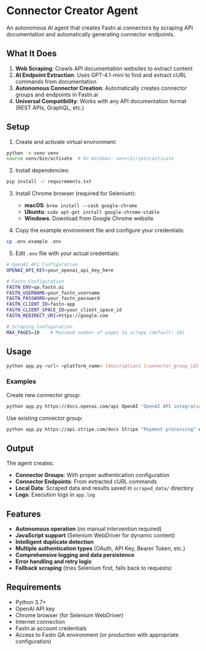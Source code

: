# Connector Creator Agent

An autonomous AI agent that creates Fastn.ai connectors by scraping API documentation and automatically generating connector endpoints.

## What It Does

1. **Web Scraping**: Crawls API documentation websites to extract content
2. **AI Endpoint Extraction**: Uses GPT-4.1-mini to find and extract cURL commands from documentation
3. **Autonomous Connector Creation**: Automatically creates connector groups and endpoints in Fastn.ai
4. **Universal Compatibility**: Works with any API documentation format (REST APIs, GraphQL, etc.)

## Setup

1. Create and activate virtual environment:
```bash
python -m venv venv
source venv/bin/activate  # On Windows: venv\Scripts\activate
```

2. Install dependencies:
```bash
pip install -r requirements.txt
```

3. Install Chrome browser (required for Selenium):
   - **macOS**: `brew install --cask google-chrome`
   - **Ubuntu**: `sudo apt-get install google-chrome-stable`  
   - **Windows**: Download from Google Chrome website

4. Copy the example environment file and configure your credentials:
```bash
cp .env.example .env
```

5. Edit `.env` file with your actual credentials:
```bash
# OpenAI API Configuration
OPENAI_API_KEY=your_openai_api_key_here

# Fastn Configuration
FASTN_ENV=qa.fastn.ai
FASTN_USERNAME=your_fastn_username
FASTN_PASSWORD=your_fastn_password
FASTN_CLIENT_ID=fastn-app
FASTN_CLIENT_SPACE_ID=your_client_space_id
FASTN_REDIRECT_URI=https://google.com

# Scraping Configuration
MAX_PAGES=10    # Maximum number of pages to scrape (default: 10)
```

## Usage

```bash
python app.py <url> <platform_name> [description] [connector_group_id]
```

### Examples

Create new connector group:
```bash
python app.py https://docs.openai.com/api OpenAI "OpenAI API integration"
```

Use existing connector group:
```bash
python app.py https://api.stripe.com/docs Stripe "Payment processing" existing_group_id
```

## Output

The agent creates:
- **Connector Groups**: With proper authentication configuration
- **Connector Endpoints**: From extracted cURL commands
- **Local Data**: Scraped data and results saved in `scraped_data/` directory
- **Logs**: Execution logs in `app.log`

## Features

- **Autonomous operation** (no manual intervention required)
- **JavaScript support** (Selenium WebDriver for dynamic content)
- **Intelligent duplicate detection**
- **Multiple authentication types** (OAuth, API Key, Bearer Token, etc.)
- **Comprehensive logging and data persistence**
- **Error handling and retry logic**
- **Fallback scraping** (tries Selenium first, falls back to requests)

## Requirements

- Python 3.7+
- OpenAI API key
- Chrome browser (for Selenium WebDriver)
- Internet connection
- Fastn.ai account credentials
- Access to Fastn QA environment (or production with appropriate configuration)
